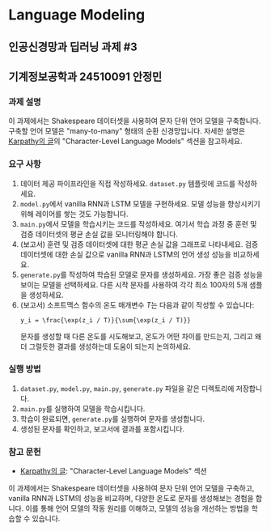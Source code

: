 # Language Modeling

## 인공신경망과 딥러닝 과제 #3
## 기계정보공학과 24510091 안정민

### 과제 설명

이 과제에서는 Shakespeare 데이터셋을 사용하여 문자 단위 언어 모델을 구축합니다. 구축할 언어 모델은 "many-to-many" 형태의 순환 신경망입니다. 자세한 설명은 [Karpathy의 글](http://karpathy.github.io/2015/05/21/rnn-effectiveness/)의 "Character-Level Language Models" 섹션을 참고하세요.

### 요구 사항

1. 데이터 제공 파이프라인을 직접 작성하세요. `dataset.py` 템플릿에 코드를 작성하세요.
2. `model.py`에서 vanilla RNN과 LSTM 모델을 구현하세요. 모델 성능을 향상시키기 위해 레이어를 쌓는 것도 가능합니다.
3. `main.py`에서 모델을 학습시키는 코드를 작성하세요. 여기서 학습 과정 중 훈련 및 검증 데이터셋의 평균 손실 값을 모니터링해야 합니다.
4. (보고서) 훈련 및 검증 데이터셋에 대한 평균 손실 값을 그래프로 나타내세요. 검증 데이터셋에 대한 손실 값으로 vanilla RNN과 LSTM의 언어 생성 성능을 비교하세요.
5. `generate.py`를 작성하여 학습된 모델로 문자를 생성하세요. 가장 좋은 검증 성능을 보이는 모델을 선택하세요. 다른 시작 문자를 사용하여 각각 최소 100자의 5개 샘플을 생성하세요.
6. (보고서) 소프트맥스 함수의 온도 매개변수 *T*는 다음과 같이 작성할 수 있습니다:
    ```
    y_i = \frac{\exp(z_i / T)}{\sum{\exp(z_i / T)}}  
    ```
   문자를 생성할 때 다른 온도를 시도해보고, 온도가 어떤 차이를 만드는지, 그리고 왜 더 그럴듯한 결과를 생성하는데 도움이 되는지 논의하세요.

### 실행 방법

1. `dataset.py`, `model.py`, `main.py`, `generate.py` 파일을 같은 디렉토리에 저장합니다.
2. `main.py`를 실행하여 모델을 학습시킵니다.
3. 학습이 완료되면, `generate.py`를 실행하여 문자를 생성합니다.
4. 생성된 문자를 확인하고, 보고서에 결과를 포함시킵니다.

### 참고 문헌

- [Karpathy의 글](http://karpathy.github.io/2015/05/21/rnn-effectiveness/): "Character-Level Language Models" 섹션

이 과제에서는 Shakespeare 데이터셋을 사용하여 문자 단위 언어 모델을 구축하고, vanilla RNN과 LSTM의 성능을 비교하며, 다양한 온도로 문자를 생성해보는 경험을 합니다. 이를 통해 언어 모델의 작동 원리를 이해하고, 모델의 성능을 개선하는 방법을 학습할 수 있습니다.
